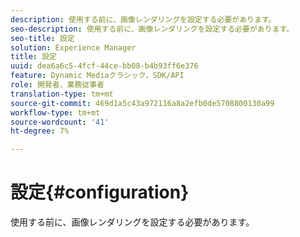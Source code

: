 ```yaml
---
description: 使用する前に、画像レンダリングを設定する必要があります。
seo-description: 使用する前に、画像レンダリングを設定する必要があります。
seo-title: 設定
solution: Experience Manager
title: 設定
uuid: dea6a6c5-4fcf-44ce-bb08-b4b93ff6e376
feature: Dynamic Mediaクラシック，SDK/API
role: 開発者、業務従事者
translation-type: tm+mt
source-git-commit: 469d1a5c43a972116a8a2efb0de5708800130a99
workflow-type: tm+mt
source-wordcount: '41'
ht-degree: 7%

---
```



# 設定{#configuration}

使用する前に、画像レンダリングを設定する必要があります。

